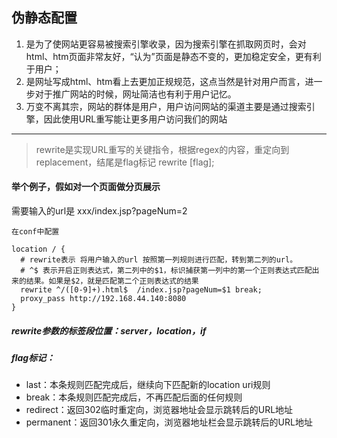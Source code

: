 ## 伪静态配置
1. 是为了使网站更容易被搜索引擎收录，因为搜索引擎在抓取网页时，会对html、htm页面非常友好，“认为”页面是静态不变的，更加稳定安全，更有利于用户；
2. 是网址写成html、htm看上去更加正规规范，这点当然是针对用户而言，进一步对于推广网站的时候，网址简洁也有利于用户记忆。
3. 万变不离其宗，网站的群体是用户，用户访问网站的渠道主要是通过搜索引擎，因此使用URL重写能让更多用户访问我们的网站

-----
> rewrite是实现URL重写的关键指令，根据regex的内容，重定向到replacement，结尾是flag标记
rewrite <regex> <replacement> [flag];


#### 举个例子，假如对一个页面做分页展示
需要输入的url是 xxx/index.jsp?pageNum=2
```
在conf中配置

location / {
  # rewrite表示 将用户输入的url 按照第一列规则进行匹配，转到第二列的url。
  # ^$ 表示开启正则表达式，第二列中的$1，标识捕获第一列中的第一个正则表达式匹配出来的结果。如果是$2，就是匹配第二个正则表达式的结果
  rewrite ^/([0-9]+).html$  /index.jsp?pageNum=$1 break;
  proxy_pass http://192.168.44.140:8080
}

```

##### rewrite参数的标签段位置：server，location，if
##### flag标记：
- last：本条规则匹配完成后，继续向下匹配新的location uri规则
- break：本条规则匹配完成后，不再匹配后面的任何规则
- redirect：返回302临时重定向，浏览器地址会显示跳转后的URL地址
- permanent：返回301永久重定向，浏览器地址栏会显示跳转后的URL地址  
